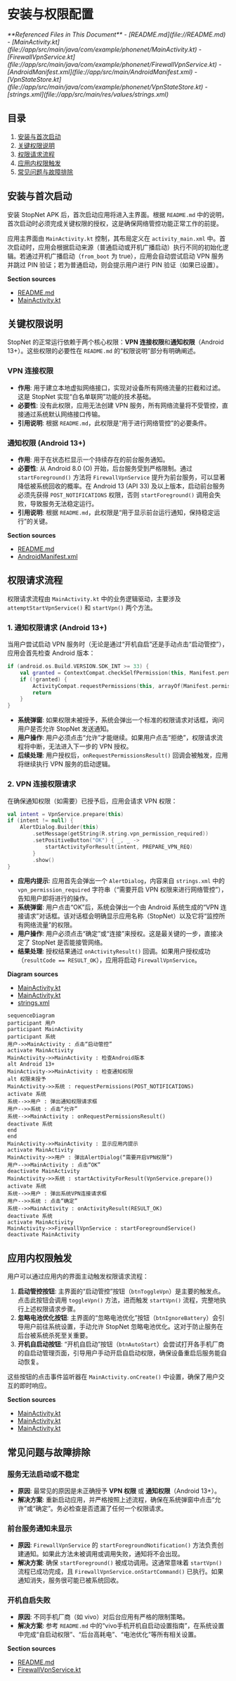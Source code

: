 # 安装与权限配置

<cite>
**Referenced Files in This Document**   
- [README.md](file://README.md)
- [MainActivity.kt](file://app/src/main/java/com/example/phonenet/MainActivity.kt)
- [FirewallVpnService.kt](file://app/src/main/java/com/example/phonenet/FirewallVpnService.kt)
- [AndroidManifest.xml](file://app/src/main/AndroidManifest.xml)
- [VpnStateStore.kt](file://app/src/main/java/com/example/phonenet/VpnStateStore.kt)
- [strings.xml](file://app/src/main/res/values/strings.xml)
</cite>

## 目录
1. [安装与首次启动](#安装与首次启动)
2. [关键权限说明](#关键权限说明)
3. [权限请求流程](#权限请求流程)
4. [应用内权限触发](#应用内权限触发)
5. [常见问题与故障排除](#常见问题与故障排除)

## 安装与首次启动

安装 StopNet APK 后，首次启动应用将进入主界面。根据 `README.md` 中的说明，首次启动时必须完成关键权限的授权，这是确保网络管控功能正常工作的前提。

应用主界面由 `MainActivity.kt` 控制，其布局定义在 `activity_main.xml` 中。首次启动时，应用会根据启动来源（普通启动或开机广播启动）执行不同的初始化逻辑。若通过开机广播启动（`from_boot` 为 true），应用会自动尝试启动 VPN 服务并跳过 PIN 验证；若为普通启动，则会提示用户进行 PIN 验证（如果已设置）。

**Section sources**
- [README.md](file://README.md#L25-L35)
- [MainActivity.kt](file://app/src/main/java/com/example/phonenet/MainActivity.kt#L60-L85)

## 关键权限说明

StopNet 的正常运行依赖于两个核心权限：**VPN 连接权限**和**通知权限**（Android 13+）。这些权限的必要性在 `README.md` 的“权限说明”部分有明确阐述。

### VPN 连接权限

- **作用**: 用于建立本地虚拟网络接口，实现对设备所有网络流量的拦截和过滤。这是 StopNet 实现“白名单联网”功能的技术基础。
- **必要性**: 没有此权限，应用无法创建 VPN 服务，所有网络流量将不受管控，直接通过系统默认网络接口传输。
- **引用说明**: 根据 `README.md`，此权限是“用于进行网络管控”的必要条件。

### 通知权限 (Android 13+)

- **作用**: 用于在状态栏显示一个持续存在的前台服务通知。
- **必要性**: 从 Android 8.0 (O) 开始，后台服务受到严格限制。通过 `startForeground()` 方法将 `FirewallVpnService` 提升为前台服务，可以显著降低被系统回收的概率。在 Android 13 (API 33) 及以上版本，启动前台服务必须先获得 `POST_NOTIFICATIONS` 权限，否则 `startForeground()` 调用会失败，导致服务无法稳定运行。
- **引用说明**: 根据 `README.md`，此权限是“用于显示前台运行通知，保持稳定运行”的关键。

**Section sources**
- [README.md](file://README.md#L105-L111)
- [AndroidManifest.xml](file://app/src/main/AndroidManifest.xml#L10-L11)

## 权限请求流程

权限请求流程由 `MainActivity.kt` 中的业务逻辑驱动，主要涉及 `attemptStartVpnService()` 和 `startVpn()` 两个方法。

### 1. 通知权限请求 (Android 13+)

当用户尝试启动 VPN 服务时（无论是通过“开机自启”还是手动点击“启动管控”），应用会首先检查 Android 版本：
```kotlin
if (android.os.Build.VERSION.SDK_INT >= 33) {
    val granted = ContextCompat.checkSelfPermission(this, Manifest.permission.POST_NOTIFICATIONS) == PackageManager.PERMISSION_GRANTED
    if (!granted) {
        ActivityCompat.requestPermissions(this, arrayOf(Manifest.permission.POST_NOTIFICATIONS), REQUEST_NOTIF)
        return
    }
}
```
- **系统弹窗**: 如果权限未被授予，系统会弹出一个标准的权限请求对话框，询问用户是否允许 StopNet 发送通知。
- **用户操作**: 用户必须点击“允许”才能继续。如果用户点击“拒绝”，权限请求流程将中断，无法进入下一步的 VPN 授权。
- **后续处理**: 用户授权后，`onRequestPermissionsResult()` 回调会被触发，应用将继续执行 VPN 服务的启动逻辑。

### 2. VPN 连接权限请求

在确保通知权限（如需要）已授予后，应用会请求 VPN 权限：
```kotlin
val intent = VpnService.prepare(this)
if (intent != null) {
    AlertDialog.Builder(this)
        .setMessage(getString(R.string.vpn_permission_required))
        .setPositiveButton("OK") { _, _ ->
            startActivityForResult(intent, PREPARE_VPN_REQ)
        }
        .show()
}
```
- **应用内提示**: 应用首先会弹出一个 `AlertDialog`，内容来自 `strings.xml` 中的 `vpn_permission_required` 字符串（“需要开启 VPN 权限来进行网络管控”），告知用户即将进行的操作。
- **系统弹窗**: 用户点击“OK”后，系统会弹出一个由 Android 系统生成的“VPN 连接请求”对话框。该对话框会明确显示应用名称（StopNet）以及它将“监控所有网络流量”的权限。
- **用户操作**: 用户必须点击“确定”或“连接”来授权。这是最关键的一步，直接决定了 StopNet 是否能接管网络。
- **结果处理**: 授权结果通过 `onActivityResult()` 回调。如果用户授权成功（`resultCode == RESULT_OK`），应用将启动 `FirewallVpnService`。

**Diagram sources**
- [MainActivity.kt](file://app/src/main/java/com/example/phonenet/MainActivity.kt#L218-L246)
- [MainActivity.kt](file://app/src/main/java/com/example/phonenet/MainActivity.kt#L281-L325)
- [strings.xml](file://app/src/main/res/values/strings.xml#L2)

```mermaid
sequenceDiagram
participant 用户
participant MainActivity
participant 系统
用户->>MainActivity : 点击“启动管控”
activate MainActivity
MainActivity->>MainActivity : 检查Android版本
alt Android 13+
MainActivity->>MainActivity : 检查通知权限
alt 权限未授予
MainActivity->>系统 : requestPermissions(POST_NOTIFICATIONS)
activate 系统
系统-->>用户 : 弹出通知权限请求框
用户-->>系统 : 点击“允许”
系统-->>MainActivity : onRequestPermissionsResult()
deactivate 系统
end
end
MainActivity->>MainActivity : 显示应用内提示
activate MainActivity
MainActivity->>用户 : 弹出AlertDialog(“需要开启VPN权限”)
用户-->>MainActivity : 点击“OK”
deactivate MainActivity
MainActivity->>系统 : startActivityForResult(VpnService.prepare())
activate 系统
系统-->>用户 : 弹出系统VPN连接请求框
用户-->>系统 : 点击“确定”
系统-->>MainActivity : onActivityResult(RESULT_OK)
deactivate 系统
activate MainActivity
MainActivity->>FirewallVpnService : startForegroundService()
deactivate MainActivity
```

## 应用内权限触发

用户可以通过应用内的界面主动触发权限请求流程：

1.  **启动管控按钮**: 主界面的“启动管控”按钮（`btnToggleVpn`）是主要的触发点。点击此按钮会调用 `toggleVpn()` 方法，进而触发 `startVpn()` 流程，完整地执行上述权限请求步骤。
2.  **忽略电池优化按钮**: 主界面的“忽略电池优化”按钮（`btnIgnoreBattery`）会引导用户前往系统设置，手动允许 StopNet 忽略电池优化。这对于防止服务在后台被系统杀死至关重要。
3.  **开机自启动按钮**: “开机自启动”按钮（`btnAutoStart`）会尝试打开各手机厂商的自启动管理页面，引导用户手动开启自启动权限，确保设备重启后服务能自动恢复。

这些按钮的点击事件监听器在 `MainActivity.onCreate()` 中设置，确保了用户交互的即时响应。

**Section sources**
- [MainActivity.kt](file://app/src/main/java/com/example/phonenet/MainActivity.kt#L70-L73)
- [MainActivity.kt](file://app/src/main/java/com/example/phonenet/MainActivity.kt#L335-L340)
- [MainActivity.kt](file://app/src/main/java/com/example/phonenet/MainActivity.kt#L395-L400)

## 常见问题与故障排除

### 服务无法启动或不稳定

- **原因**: 最常见的原因是未正确授予 **VPN 权限** 或 **通知权限**（Android 13+）。
- **解决方案**: 重新启动应用，并严格按照上述流程，确保在系统弹窗中点击“允许”或“确定”。务必检查是否遗漏了任何一个权限请求。

### 前台服务通知未显示

- **原因**: `FirewallVpnService` 的 `startForegroundNotification()` 方法负责创建通知。如果此方法未被调用或调用失败，通知将不会出现。
- **解决方案**: 确保 `startForeground()` 被成功调用。这通常意味着 `startVpn()` 流程已成功完成，且 `FirewallVpnService.onStartCommand()` 已执行。如果通知消失，服务很可能已被系统回收。

### 开机自启失败

- **原因**: 不同手机厂商（如 vivo）对后台应用有严格的限制策略。
- **解决方案**: 参考 `README.md` 中的“vivo手机开机自启动设置指南”，在系统设置中完成“自启动权限”、“后台高耗电”、“电池优化”等所有相关设置。

**Section sources**
- [README.md](file://README.md#L130-L155)
- [FirewallVpnService.kt](file://app/src/main/java/com/example/phonenet/FirewallVpnService.kt#L319-L359)